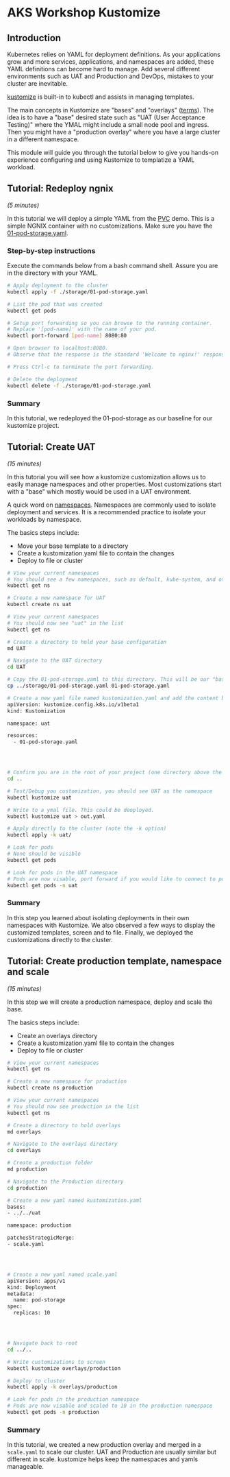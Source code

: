 # AKS Workshop Kustomize

## Introduction


Kubernetes relies on YAML for deployment definitions. As your applications grow and more services, applications, and namespaces are added, these YAML definitions can become hard to manage. Add several different environments such as UAT and Production and DevOps, mistakes to your cluster are inevitable. 

[kustomize](https://kustomize.io/#overview) is built-in to kubectl and assists in managing templates.


The main concepts in Kustomize are "bases" and "overlays" ([terms](https://kubectl.docs.kubernetes.io/references/kustomize/glossary/)). The idea is to have a "base" desired state such as "UAT (User Acceptance Testing)" where the YMAL might include a small node pool and ingress. Then you might have a "production overlay" where you have a large cluster in a different namespace.

This module will guide you through the tutorial below to give you hands-on experience configuring and using Kustomize to templatize a YAML workload.


## Tutorial: Redeploy ngnix
_(5 minutes)_

In this tutorial we will deploy a simple YAML from the [PVC](https://github.com/rickrain/k8s-volumes/blob/main/README.md#tutorial-pod-storage) demo. This is a simple NGNIX container with no customizations. Make sure you have the [01-pod-storage.yaml](https://github.com/rickrain/k8s-volumes/blob/main/01-pod-storage.yaml).

### Step-by-step instructions

Execute the commands below from a bash command shell. Assure you are in the directory with your YAML.

```bash
# Apply deployment to the cluster
kubectl apply -f ./storage/01-pod-storage.yaml

# List the pod that was created
kubectl get pods

# Setup port forwarding so you can browse to the running container.
# Replace '[pod-name]' with the name of your pod.
kubectl port-forward [pod-name] 8080:80

# Open browser to localhost:8080.
# Observe that the response is the standard 'Welcome to nginx!' response.

# Press Ctrl-c to terminate the port forwarding.

# Delete the deployment
kubectl delete -f ./storage/01-pod-storage.yaml
```


### Summary
In this tutorial, we redeployed the 01-pod-storage as our baseline for our kustomize project.


## Tutorial: Create UAT
_(15 minutes)_

In this tutorial you will see how a kustomize customization allows us to easily manage namespaces and other properties. Most customizations start with a "base" which mostly would be used in a UAT environment. 

A quick word on [namespaces](https://kubernetes.io/docs/concepts/overview/working-with-objects/namespaces/). Namespaces are commonly used to isolate deployment and services. It is a recommended practice to isolate your workloads by namespace.


The basics steps include:
- Move your base template to a directory
- Create a kustomization.yaml file to contain the changes
- Deploy to file or cluster


```bash
# View your current namespaces
# You should see a few namespaces, such as default, kube-system, and others.
kubectl get ns

# Create a new namespace for UAT
kubectl create ns uat

# View your current namespaces
# You should now see "uat" in the list
kubectl get ns

# Create a directory to hold your base configuration
md UAT

# Navigate to the UAT directory
cd UAT

# Copy the 01-pod-storage.yaml to this directory. This will be our "base"
cp ../storage/01-pod-storage.yaml 01-pod-storage.yaml

# Create a new yaml file named kustomization.yaml and add the content below
apiVersion: kustomize.config.k8s.io/v1beta1
kind: Kustomization

namespace: uat

resources:
  - 01-pod-storage.yaml




# Confirm you are in the root of your project (one directory above the UAT folder)
cd ..

# Test/Debug you customization, you should see UAT as the namespace
kubectl kustomize uat

# Write to a ymal file. This could be deoployed.
kubectl kustomize uat > out.yaml

# Apply directly to the cluster (note the -k option)
kubectl apply -k uat/

# Look for pods
# None should be visible
kubectl get pods

# Look for pods in the UAT namespace
# Pods are now visable, port forward if you would like to connect to pods
kubectl get pods -n uat

```

### Summary
In this step you learned about isolating deployments in their own namespaces with Kustomize. We also observed a few ways to display the customized templates, screen and to file. Finally, we deployed the customizations directly to the cluster.



## Tutorial: Create production template, namespace and scale
_(15 minutes)_


In this step we will create a production namespace, deploy and scale the base.


The basics steps include:
- Create an overlays directory
- Create a kustomization.yaml file to contain the changes
- Deploy to file or cluster

```bash
# View your current namespaces
kubectl get ns

# Create a new namespace for production
kubectl create ns production

# View your current namespaces
# You should now see production in the list
kubectl get ns

# Create a directory to hold overlays
md overlays

# Navigate to the overlays directory
cd overlays

# Create a production folder
md production

# Navigate to the Production directory
cd production

# Create a new yaml named kustomization.yaml
bases:
- ../../uat

namespace: production

patchesStrategicMerge:
- scale.yaml




# Create a new yaml named scale.yaml
apiVersion: apps/v1
kind: Deployment
metadata:
  name: pod-storage
spec:
  replicas: 10




# Navigate back to root
cd ../..

# Write customizations to screen
kubectl kustomize overlays/production

# Deploy to cluster
kubectl apply -k overlays/production

# Look for pods in the production namespace
# Pods are now visable and scaled to 10 in the production namespace
kubectl get pods -n production
```

### Summary
In this tutorial, we created a new production overlay and merged in a `scale.yaml` to scale our cluster. UAT and Production are usually similar but different in scale. kustomize helps keep the namespaces and yamls manageable. 

